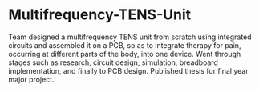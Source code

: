 # Multifrequency-TENS-Unit
Team designed a multifrequency TENS unit from scratch using integrated circuits and assembled it on a PCB, so as to integrate therapy for pain, occurring at different parts of the body, into one device. Went through stages such as research, circuit design, simulation, breadboard implementation, and finally to PCB design. Published thesis for final year major project.
